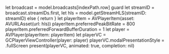  let broadcast = model.broadcasts[indexPath.row]
 guard let streamID = broadcast.streamIDs.first,
 let hls = model.getStreamHLS(streamID: streamID)
 else { return }
 let playerItem = AVPlayerItem(asset: AVURLAsset(url: hls))
 playerItem.preferredPeakBitRate = 800
 playerItem.preferredForwardBufferDuration = 1
 let player = AVPlayer(playerItem: playerItem)
 let playerVC = GCPlayerViewController(player: player)
 playerVC.modalPresentationStyle = .fullScreen
 present(playerVC, animated: true, completion: nil)
